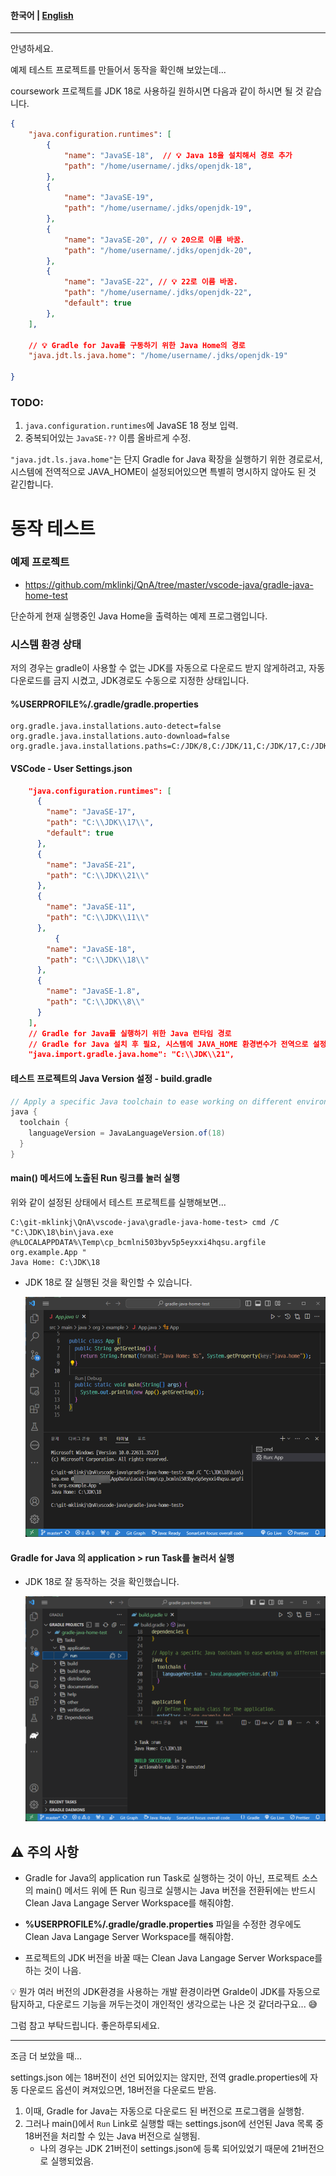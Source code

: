 #### **한국어** | [English](README.md)

---

안녕하세요.

예제 테스트 프로젝트를 만들어서 동작을 확인해 보았는데...


coursework 프로젝트를 JDK 18로 사용하길 원하시면 다음과 같이 하시면 될 것 같습니다.

```json
{
    "java.configuration.runtimes": [
        { 
            "name": "JavaSE-18",  // 💡 Java 18을 설치해서 경로 추가
            "path": "/home/username/.jdks/openjdk-18",
        },
        {
            "name": "JavaSE-19",
            "path": "/home/username/.jdks/openjdk-19",
        },
        {
            "name": "JavaSE-20", // 💡 20으로 이름 바꿈.
            "path": "/home/username/.jdks/openjdk-20",
        },
        {
            "name": "JavaSE-22", // 💡 22로 이름 바꿈.
            "path": "/home/username/.jdks/openjdk-22",
            "default": true
        },
    ],

    // 💡 Gradle for Java를 구동하기 위한 Java Home의 경로
    "java.jdt.ls.java.home": "/home/username/.jdks/openjdk-19"

}
```



### TODO:

1. `java.configuration.runtimes`에 JavaSE 18 정보 입력.
2. 중복되어있는 `JavaSE-??` 이름 올바르게 수정.



`"java.jdt.ls.java.home"`는 단지 Gradle for Java 확장을 실행하기 위한 경로로서,  시스템에 전역적으로 JAVA_HOME이 설정되어있으면 특별히 명시하지 않아도 된 것 같긴합니다.



# 동작 테스트

### 예제 프로젝트

* https://github.com/mklinkj/QnA/tree/master/vscode-java/gradle-java-home-test

단순하게 현재 실행중인 Java Home을 출력하는 예제 프로그램입니다.



### 시스템 환경 상태

저의 경우는 gradle이 사용할 수 없는 JDK를 자동으로 다운로드 받지 않게하려고, 자동 다운로드를 금지 시켰고, JDK경로도 수동으로 지정한 상태입니다.

#### **%USERPROFILE%/.gradle/gradle.properties**

```properties
org.gradle.java.installations.auto-detect=false
org.gradle.java.installations.auto-download=false
org.gradle.java.installations.paths=C:/JDK/8,C:/JDK/11,C:/JDK/17,C:/JDK/18,C:/JDK/21
```



#### VSCode - User Settings.json

```json
    "java.configuration.runtimes": [
      {
        "name": "JavaSE-17",
        "path": "C:\\JDK\\17\\",
        "default": true
      },
      {
        "name": "JavaSE-21",
        "path": "C:\\JDK\\21\\"
      },
      {
        "name": "JavaSE-11",
        "path": "C:\\JDK\\11\\"
      },
		  {
        "name": "JavaSE-18",
        "path": "C:\\JDK\\18\\"
      },
      {
        "name": "JavaSE-1.8",
        "path": "C:\\JDK\\8\\"
      }
    ],
    // Gradle for Java를 실행하기 위한 Java 런타임 경로
    // Gradle for Java 설치 후 필요, 시스템에 JAVA_HOME 환경변수가 전역으로 설정되어 있다면 설정하지 않아도 된다.    
    "java.import.gradle.java.home": "C:\\JDK\\21",
```



#### 테스트 프로젝트의 Java Version 설정 - build.gradle

```groovy
// Apply a specific Java toolchain to ease working on different environments.
java {
  toolchain {
    languageVersion = JavaLanguageVersion.of(18)
  }
}
```



#### main() 메서드에 노출된 Run 링크를 눌러 실행

위와 같이 설정된 상태에서 테스트 프로젝트를 실행해보면...

```
C:\git-mklinkj\QnA\vscode-java\gradle-java-home-test> cmd /C "C:\JDK\18\bin\java.exe @%LOCALAPPDATA%\Temp\cp_bcmlni503byv5p5eyxxi4hqsu.argfile org.example.App "
Java Home: C:\JDK\18
```

* JDK 18로 잘 실행된 것을 확인할 수 있습니다.

  ![image-20240428182053968](documents/image-20240428182053968.png)



#### Gradle for Java 의 application > run Task를 눌러서 실행

* JDK 18로 잘 동작하는 것을 확인했습니다.

  ![image-20240428181800400](documents/image-20240428181800400.png)





## ⚠️ 주의 사항

* Gradle for Java의 application run Task로 실행하는 것이 아닌, 프로젝트 소스의 main() 메서드 위에 뜬 Run 링크로 실행시는 Java 버전을 전환뒤에는 반드시 Clean Java Langage Server Workspace를 해줘야함.

* **%USERPROFILE%/.gradle/gradle.properties** 파일을 수정한 경우에도 Clean Java Langage Server Workspace를 해줘야함.

* 프로젝트의 JDK 버전을 바꿀 때는 Clean Java Langage Server Workspace를 하는 것이 나음.

  



💡 뭔가 여러 버전의 JDK환경을 사용하는 개발 환경이라면 Gralde이 JDK를 자동으로 탐지하고, 다운로드 기능을 꺼두는것이 개인적인 생각으로는 나은 것 같더라구요... 😅

 

그럼 참고 부탁드립니다. 좋은하루되세요.


---

조금 더 보았을 때...

settings.json 에는 18버전이 선언 되어있지는 않지만,  전역 gradle.properties에 자동 다운로드 옵션이 켜져있으면, 18버전을 다운로드 받음.

1. 이때, Gradle for Java는 자동으로 다운로드 된 버전으로 프로그램을 실행함.
2. 그러나 main()에서 `Run` Link로 실행할 때는 settings.json에 선언된 Java 목록 중 18버전을 처리할 수 있는 Java 버전으로 실행됨.
   * 나의 경우는 JDK 21버전이 settings.json에 등록 되어있었기 때문에 21버전으로 실행되었음.

